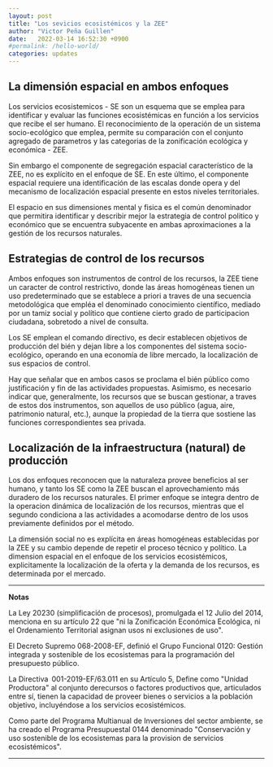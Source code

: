 ```yaml
---
layout: post
title: "Los sevicios ecosistémicos y la ZEE"
author: "Victor Peña Guillen"
date:   2022-03-14 16:52:30 +0900
#permalink: /hello-world/
categories: updates
---
```


## La dimensión espacial en ambos enfoques

Los servicios ecosistemicos - SE son un esquema que se emplea para identificar y evaluar las funciones ecosistémicas en función a los servicios que recibe el ser humano. El reconocimiento de la operación de un sistema socio-ecológico que emplea, permite su comparación con el conjunto agregado de parametros y las categorias de la zonificación ecológica y económica - ZEE.

Sin embargo el componente de segregación espacial característico de la ZEE, no es explícito en el enfoque de SE. En este último, el componente espacial requiere una identificación de las escalas donde opera y del mecanismo de localización espacial presente en estos niveles territoriales.

El espacio en sus dimensiones mental y fisica es el común denominador que permitira identificar y describir mejor la estrategia de control politico y económico que se encuentra subyacente en ambas aproximaciones a la gestión de los recursos naturales.

## Estrategias de control de los recursos

Ambos enfoques son instrumentos de control de los recursos, la ZEE tiene un caracter de control restrictivo, donde las áreas homogéneas tienen un uso predeterminado que se establece a priori a traves de una secuencia metodológica que empléa el denominado conocimiento científico, mediado por un tamiz social y político que contiene cierto grado de participacion ciudadana, sobretodo a nivel de consulta.

Los SE emplean el comando directivo, es decir establecen objetivos de producción del bién y dejan libre a los componentes del sistema socio-ecológico, operando en una economía de libre mercado, la localización de sus espacios de control.

Hay que señalar que en ambos casos se proclama el bién público como justificación y fin de las actividades propuestas. Asimismo, es necesario indicar que, generalmente, los recursos que se buscan gestionar, a traves de estos dos instrumentos, son aquellos de uso público (agua, aire, patrimonio natural, etc.), aunque la propiedad de la tierra que sostiene las funciones correspondientes sea privada.

## Localización de la infraestructura (natural) de producción

Los dos enfoques reconocen que la naturaleza provee beneficios al ser humano, y tanto los SE como la ZEE buscan el aprovechamiento más duradero de los recursos naturales. El primer enfoque se integra dentro de la operacion dinámica de localización de los recursos, mientras que el segundo condiciona a las actividades a acomodarse dentro de los usos previamente definidos por el método.

La dimensión social no es explícita en áreas homogéneas establecidas por la ZEE y su cambio depende de repetir el proceso técnico y político. La dimension espacial en el enfoque de los servicios ecosistémicos,  explicitamente la localización de la oferta y la demanda de los recursos, es determinada por el mercado.

---
**Notas**

La Ley 20230 (simplificación de procesos), promulgada el 12 Julio del 2014, menciona en su artículo 22 que "ni la Zonificación Económica Ecológica, ni el
Ordenamiento Territorial asignan usos ni exclusiones de uso".

El Decreto Supremo 068-2008-EF, definió el Grupo Funcional 0120: Gestión integrada y sostenible de los ecosistemas para la programación del presupuesto público.

La Directiva 001-2019-EF/63.011
en su Artículo 5, Define como "Unidad Productora" al conjunto derecursos o factores productivos que, articulados entre sí, tienen la capacidad de proveer bienes o servicios a la población objetivo, incluyéndose a los servicios ecosistémicos.

Como parte del Programa Multianual de Inversiones del sector ambiente, se ha creado el Programa Presupuestal 0144 denominado "Conservación y uso sostenible de los ecosistemas para la provision de servicios ecosistémicos".

---
